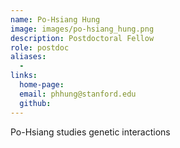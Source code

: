 ```yaml
---
name: Po-Hsiang Hung
image: images/po-hsiang_hung.png
description: Postdoctoral Fellow
role: postdoc
aliases:
  - 
links:
  home-page: 
  email: phhung@stanford.edu
  github: 
---
```


Po-Hsiang studies genetic interactions
